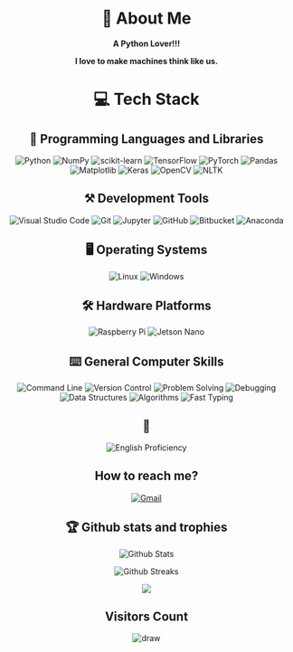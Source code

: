 <div align="center">

# 💫 About Me

**A Python Lover!!!**

******I love to make machines think like us.******

# 💻 Tech Stack

## 🐍 Programming Languages and Libraries

![Python](https://img.shields.io/badge/python-3670A0?style=for-the-badge&logo=python&logoColor=ffdd54)
![NumPy](https://img.shields.io/badge/numpy-%23013243.svg?style=for-the-badge&logo=numpy&logoColor=white)
![scikit-learn](https://img.shields.io/badge/scikit--learn-%23F7931E.svg?style=for-the-badge&logo=scikit-learn&logoColor=white)
![TensorFlow](https://img.shields.io/badge/TensorFlow-%23FF6F00.svg?style=for-the-badge&logo=TensorFlow&logoColor=white)
![PyTorch](https://img.shields.io/badge/PyTorch-%23EE4C2C.svg?style=for-the-badge&logo=PyTorch&logoColor=white)
![Pandas](https://img.shields.io/badge/pandas-%23150458.svg?style=for-the-badge&logo=pandas&logoColor=white)
![Matplotlib](https://img.shields.io/badge/Matplotlib-%230077B5.svg?style=for-the-badge&logo=Matplotlib&logoColor=white)
![Keras](https://img.shields.io/badge/Keras-%23D00000.svg?style=for-the-badge&logo=Keras&logoColor=white)
![OpenCV](https://img.shields.io/badge/OpenCV-%23FFA500.svg?style=for-the-badge&logo=OpenCV&logoColor=white)
![NLTK](https://img.shields.io/badge/NLTK-%2300ACD7.svg?style=for-the-badge&logo=nltk&logoColor=white)

## ⚒️ Development Tools

![Visual Studio Code](https://img.shields.io/badge/Visual%20Studio%20Code-0078d7.svg?style=for-the-badge&logo=visual-studio-code&logoColor=white)
![Git](https://img.shields.io/badge/git-%23F05033.svg?style=for-the-badge&logo=git&logoColor=white)
![Jupyter](https://img.shields.io/badge/Jupyter-%23F37626.svg?style=for-the-badge&logo=Jupyter&logoColor=white)
![GitHub](https://img.shields.io/badge/GitHub-%23181717.svg?style=for-the-badge&logo=GitHub&logoColor=white)
![Bitbucket](https://img.shields.io/badge/Bitbucket-%230052CC.svg?style=for-the-badge&logo=Bitbucket&logoColor=white)
![Anaconda](https://img.shields.io/badge/Anaconda-44A833?style=for-the-badge&logo=anaconda&logoColor=white)

## 🖥️ Operating Systems

![Linux](https://img.shields.io/badge/Linux-FCC624?style=for-the-badge&logo=linux&logoColor=black)
![Windows](https://img.shields.io/badge/Windows-0078D6?style=for-the-badge&logo=windows&logoColor=white)

## 🛠️ Hardware Platforms

![Raspberry Pi](https://img.shields.io/badge/Raspberry%20Pi-C51A4A?style=for-the-badge&logo=Raspberry-Pi)
![Jetson Nano](https://img.shields.io/badge/NVIDIA%20Jetson%20Nano-76B900?style=for-the-badge&logo=nvidia&logoColor=white)

## ⌨️ General Computer Skills

![Command Line](https://img.shields.io/badge/Command%20Line-000000?style=for-the-badge&logo=terminal&logoColor=white)
![Version Control](https://img.shields.io/badge/Version%20Control-000000?style=for-the-badge&logo=git&logoColor=white)
![Problem Solving](https://img.shields.io/badge/Problem%20Solving-000000?style=for-the-badge&logoColor=white)
![Debugging](https://img.shields.io/badge/Debugging-000000?style=for-the-badge&logo=debugger&logoColor=white)
![Data Structures](https://img.shields.io/badge/Data%20Structures-000000?style=for-the-badge&logo=data:image/png;base64,iVBORw0KGgoAAAANSUhEUgAAABAAAAAQCAQAAAC1+jfqAAAAcklEQVR4AZXOoY7iQABG4SYYEghLyiBpugdBEQH4Ff3fYki4J+7gdtgO6srgT7rgfgBfYDOBE7uAF7gJ+A3YE4ETu4AXu4Cf4B9gM4ETu4AXu4Cf4B9gM4ETu4AXu4Cf4B9gM4ETu4AXu4Cf4B9gM4ETu4AXu4Cf4B9gM4ETu4AXu4Cf4B9gM4ETu4AXu4Cf4B9gM4ETu4AXu4Cf4B9gM4ETu4AXu4Cf4B9gM4ETu4AXu4Cf4B9gM4ETu4AXu4Cf4B9gM4ETu4AXu4Cf4B9gM4ETu4AXu4Cf4B9gM4ETvgr+n8UpvFhwAAAABJRU5ErkJggg==&logoColor=white)
![Algorithms](https://img.shields.io/badge/Algorithms-000000?style=for-the-badge&logo=algorithm&logoColor=white)
![Fast Typing](https://img.shields.io/badge/Fast%20Typing-%2300ADD8.svg?style=for-the-badge&logo=fast-typing&logoColor=white)

## 🌟

![English Proficiency](https://img.shields.io/badge/English%20Proficiency-Full-brightgreen?style=for-the-badge&logo=english&logoColor=white)

## How to reach me?

[![Gmail](https://img.shields.io/badge/Gmail-D14836?style=for-the-badge&logo=gmail&logoColor=white)](mailto:soheil.fa201@gmail.com)

## 🏆 Github stats and trophies

![Github Stats](https://github-readme-stats.vercel.app/api/?username=soheilsaya&theme=nord)

![Github Streaks](https://github-readme-streak-stats.herokuapp.com/?user=soheilsaya&theme=nord)

![](https://github-profile-trophy.vercel.app/?username=soheilsaya&theme=dark&no-frame=false&no-bg=true&margin-w=4)

## Visitors Count

![draw](https://profile-counter.glitch.me/{soheilsaya}/count.svg)

</div>
